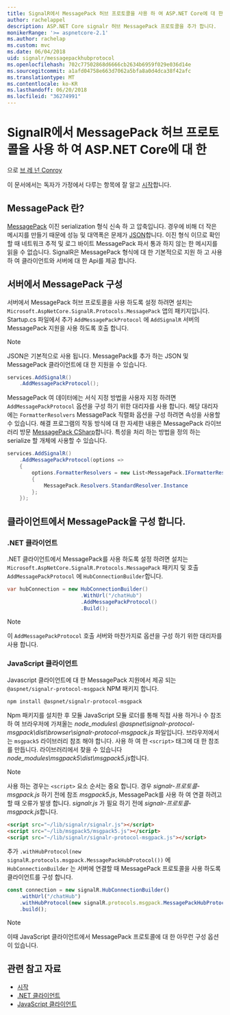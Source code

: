 ```yaml
---
title: SignalR에서 MessagePack 허브 프로토콜을 사용 하 여 ASP.NET Core에 대 한
author: rachelappel
description: ASP.NET Core signalr 허브 MessagePack 프로토콜을 추가 합니다.
monikerRange: '>= aspnetcore-2.1'
ms.author: rachelap
ms.custom: mvc
ms.date: 06/04/2018
uid: signalr/messagepackhubprotocol
ms.openlocfilehash: 702c77502868d6666cb2634b6959f029e036d14e
ms.sourcegitcommit: a1afd04758e663d7062a5bfa8a0d4dca38f42afc
ms.translationtype: MT
ms.contentlocale: ko-KR
ms.lasthandoff: 06/20/2018
ms.locfileid: "36274991"
---
```

# <a name="use-messagepack-hub-protocol-in-signalr-for-aspnet-core"></a>SignalR에서 MessagePack 허브 프로토콜을 사용 하 여 ASP.NET Core에 대 한

으로 [브 레 넌 Conroy](https://github.com/BrennanConroy)

이 문서에서는 독자가 가정에서 다루는 항목에 잘 알고 [시작](xref:tutorials/signalr)합니다.

## <a name="what-is-messagepack"></a>MessagePack 란?

[MessagePack](https://msgpack.org/index.html) 이진 serialization 형식 신속 하 고 압축입니다. 경우에 비해 더 작은 메시지를 만들기 때문에 성능 및 대역폭은 문제가 [JSON](https://www.json.org/)합니다. 이진 형식 이므로 확인할 때 네트워크 추적 및 로그 바이트 MessagePack 파서 통과 하지 않는 한 메시지를 읽을 수 없습니다. SignalR은 MessagePack 형식에 대 한 기본적으로 지원 하 고 사용 하 여 클라이언트와 서버에 대 한 Api를 제공 합니다.

## <a name="configure-messagepack-on-the-server"></a>서버에서 MessagePack 구성

서버에서 MessagePack 허브 프로토콜을 사용 하도록 설정 하려면 설치는 `Microsoft.AspNetCore.SignalR.Protocols.MessagePack` 앱의 패키지입니다. Startup.cs 파일에서 추가 `AddMessagePackProtocol` 에 `AddSignalR` 서버의 MessagePack 지원을 사용 하도록 호출 합니다.

> [!NOTE]
> JSON은 기본적으로 사용 됩니다. MessagePack를 추가 하는 JSON 및 MessagePack 클라이언트에 대 한 지원을 수 있습니다.

```csharp
services.AddSignalR()
    .AddMessagePackProtocol();
```

MessagePack 여 데이터에는 서식 지정 방법을 사용자 지정 하려면 `AddMessagePackProtocol` 옵션을 구성 하기 위한 대리자를 사용 합니다. 해당 대리자에는 `FormatterResolvers` MessagePack 직렬화 옵션을 구성 하려면 속성을 사용할 수 있습니다. 해결 프로그램의 작동 방식에 대 한 자세한 내용은 MessagePack 라이브러리 방문 [MessagePack CSharp](https://github.com/neuecc/MessagePack-CSharp)합니다. 특성을 처리 하는 방법을 정의 하는 serialize 할 개체에 사용할 수 있습니다.

```csharp
services.AddSignalR()
    .AddMessagePackProtocol(options =>
    {
        options.FormatterResolvers = new List<MessagePack.IFormatterResolver>()
        {
            MessagePack.Resolvers.StandardResolver.Instance
        };
    });
```

## <a name="configure-messagepack-on-the-client"></a>클라이언트에서 MessagePack을 구성 합니다.

### <a name="net-client"></a>.NET 클라이언트

.NET 클라이언트에서 MessagePack를 사용 하도록 설정 하려면 설치는 `Microsoft.AspNetCore.SignalR.Protocols.MessagePack` 패키지 및 호출 `AddMessagePackProtocol` 에 `HubConnectionBuilder`합니다.

```csharp
var hubConnection = new HubConnectionBuilder()
                        .WithUrl("/chatHub")
                        .AddMessagePackProtocol()
                        .Build();
```

> [!NOTE]
> 이 `AddMessagePackProtocol` 호출 서버와 마찬가지로 옵션을 구성 하기 위한 대리자를 사용 합니다.

### <a name="javascript-client"></a>JavaScript 클라이언트

Javascript 클라이언트에 대 한 MessagePack 지원에서 제공 되는 `@aspnet/signalr-protocol-msgpack` NPM 패키지 합니다.

```console
npm install @aspnet/signalr-protocol-msgpack
```

Npm 패키지를 설치한 후 모듈 JavaScript 모듈 로더를 통해 직접 사용 하거나 수 참조 하 여 브라우저에 가져올는 *node_modules\\ @aspnet\signalr-protocol-msgpack\dist\browser\signalr-protocol-msgpack.js*  파일입니다. 브라우저에서는 `msgpack5` 라이브러리 참조 해야 합니다. 사용 하 여 한 `<script>` 태그에 대 한 참조를 만듭니다. 라이브러리에서 찾을 수 있습니다 *node_modules\msgpack5\dist\msgpack5.js*합니다.

> [!NOTE]
> 사용 하는 경우는 `<script>` 요소 순서는 중요 합니다. 경우 *signalr-프로토콜-msgpack.js* 하기 전에 참조 *msgpack5.js*, MessagePack를 사용 하 여 연결 하려고 할 때 오류가 발생 합니다. *signalr.js* 가 필요 하기 전에 *signalr-프로토콜-msgpack.js*합니다.

```html
<script src="~/lib/signalr/signalr.js"></script>
<script src="~/lib/msgpack5/msgpack5.js"></script>
<script src="~/lib/signalr/signalr-protocol-msgpack.js"></script>
```

추가 `.withHubProtocol(new signalR.protocols.msgpack.MessagePackHubProtocol())` 에 `HubConnectionBuilder` 는 서버에 연결할 때 MessagePack 프로토콜을 사용 하도록 클라이언트를 구성 합니다.

```javascript
const connection = new signalR.HubConnectionBuilder()
    .withUrl("/chatHub")
    .withHubProtocol(new signalR.protocols.msgpack.MessagePackHubProtocol())
    .build();
```

> [!NOTE]
> 이때 JavaScript 클라이언트에서 MessagePack 프로토콜에 대 한 아무런 구성 옵션이 있습니다.

## <a name="related-resources"></a>관련 참고 자료

* [시작](xref:tutorials/signalr)
* [.NET 클라이언트](xref:signalr/dotnet-client)
* [JavaScript 클라이언트](xref:signalr/javascript-client)
